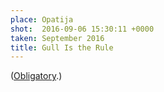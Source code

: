```yaml
---
place: Opatija
shot:  2016-09-06 15:30:11 +0000
taken: September 2016
title: Gull Is the Rule
---
```


([Obligatory](https://www.youtube.com/watch?v=2WNrx2jq184).)

